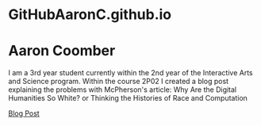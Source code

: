 # GitHubAaronC.github.io
# Aaron Coomber

I am a 3rd year student currently within the 2nd year of the Interactive Arts and Science program.
Within the course 2P02 I created a blog post explaining the problems with McPherson's article: 
Why Are the Digital Humanities So White? or Thinking the Histories of Race and Computation

[Blog Post](publish_blog_post.md)
